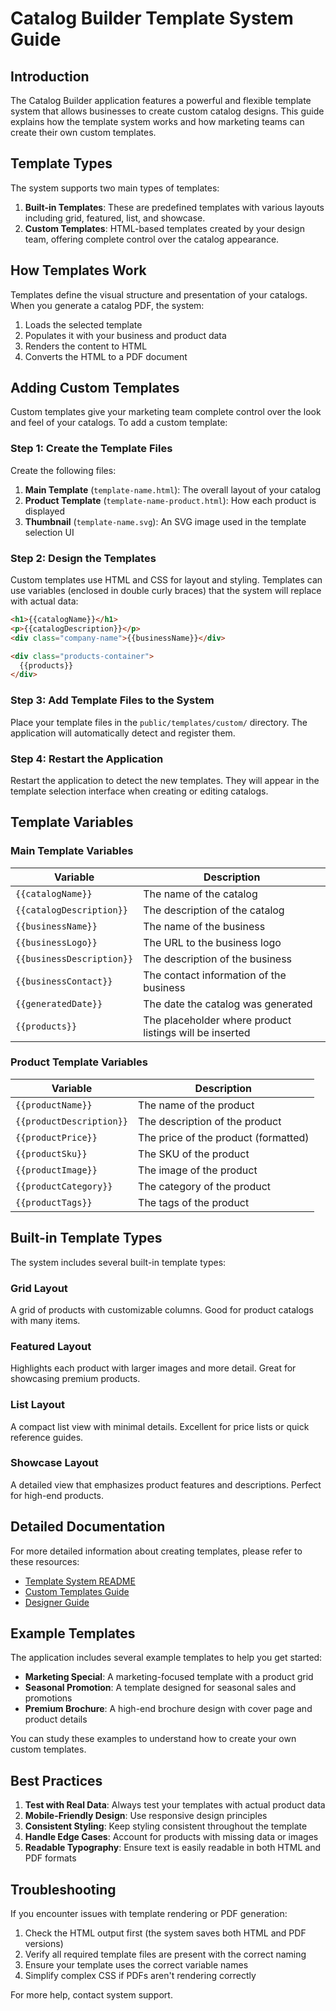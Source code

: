 # Catalog Builder Template System Guide

## Introduction

The Catalog Builder application features a powerful and flexible template system that allows businesses to create custom catalog designs. This guide explains how the template system works and how marketing teams can create their own custom templates.

## Template Types

The system supports two main types of templates:

1. **Built-in Templates**: These are predefined templates with various layouts including grid, featured, list, and showcase.
2. **Custom Templates**: HTML-based templates created by your design team, offering complete control over the catalog appearance.

## How Templates Work

Templates define the visual structure and presentation of your catalogs. When you generate a catalog PDF, the system:

1. Loads the selected template
2. Populates it with your business and product data
3. Renders the content to HTML
4. Converts the HTML to a PDF document

## Adding Custom Templates

Custom templates give your marketing team complete control over the look and feel of your catalogs. To add a custom template:

### Step 1: Create the Template Files

Create the following files:

1. **Main Template** (`template-name.html`): The overall layout of your catalog
2. **Product Template** (`template-name-product.html`): How each product is displayed
3. **Thumbnail** (`template-name.svg`): An SVG image used in the template selection UI

### Step 2: Design the Templates

Custom templates use HTML and CSS for layout and styling. Templates can use variables (enclosed in double curly braces) that the system will replace with actual data:

```html
<h1>{{catalogName}}</h1>
<p>{{catalogDescription}}</p>
<div class="company-name">{{businessName}}</div>

<div class="products-container">
  {{products}}
</div>
```

### Step 3: Add Template Files to the System

Place your template files in the `public/templates/custom/` directory. The application will automatically detect and register them.

### Step 4: Restart the Application

Restart the application to detect the new templates. They will appear in the template selection interface when creating or editing catalogs.

## Template Variables

### Main Template Variables

| Variable | Description |
|----------|-------------|
| `{{catalogName}}` | The name of the catalog |
| `{{catalogDescription}}` | The description of the catalog |
| `{{businessName}}` | The name of the business |
| `{{businessLogo}}` | The URL to the business logo |
| `{{businessDescription}}` | The description of the business |
| `{{businessContact}}` | The contact information of the business |
| `{{generatedDate}}` | The date the catalog was generated |
| `{{products}}` | The placeholder where product listings will be inserted |

### Product Template Variables

| Variable | Description |
|----------|-------------|
| `{{productName}}` | The name of the product |
| `{{productDescription}}` | The description of the product |
| `{{productPrice}}` | The price of the product (formatted) |
| `{{productSku}}` | The SKU of the product |
| `{{productImage}}` | The image of the product |
| `{{productCategory}}` | The category of the product |
| `{{productTags}}` | The tags of the product |

## Built-in Template Types

The system includes several built-in template types:

### Grid Layout

A grid of products with customizable columns. Good for product catalogs with many items.

### Featured Layout

Highlights each product with larger images and more detail. Great for showcasing premium products.

### List Layout

A compact list view with minimal details. Excellent for price lists or quick reference guides.

### Showcase Layout

A detailed view that emphasizes product features and descriptions. Perfect for high-end products.

## Detailed Documentation

For more detailed information about creating templates, please refer to these resources:

- [Template System README](public/templates/README.md)
- [Custom Templates Guide](public/templates/custom/README.md)
- [Designer Guide](public/templates/custom/DESIGNER_GUIDE.md)

## Example Templates

The application includes several example templates to help you get started:

- **Marketing Special**: A marketing-focused template with a product grid
- **Seasonal Promotion**: A template designed for seasonal sales and promotions
- **Premium Brochure**: A high-end brochure design with cover page and product details

You can study these examples to understand how to create your own custom templates.

## Best Practices

1. **Test with Real Data**: Always test your templates with actual product data
2. **Mobile-Friendly Design**: Use responsive design principles
3. **Consistent Styling**: Keep styling consistent throughout the template
4. **Handle Edge Cases**: Account for products with missing data or images
5. **Readable Typography**: Ensure text is easily readable in both HTML and PDF formats

## Troubleshooting

If you encounter issues with template rendering or PDF generation:

1. Check the HTML output first (the system saves both HTML and PDF versions)
2. Verify all required template files are present with the correct naming
3. Ensure your template uses the correct variable names
4. Simplify complex CSS if PDFs aren't rendering correctly

For more help, contact system support.